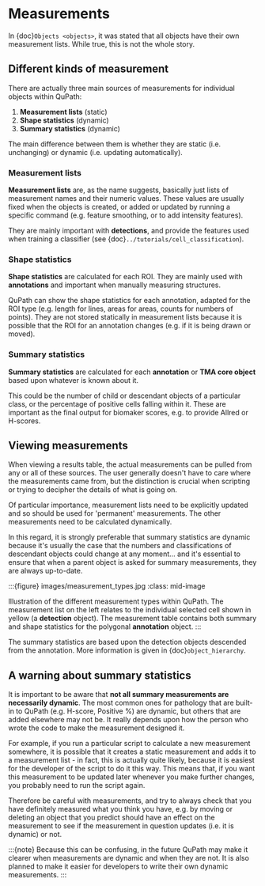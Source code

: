 # Measurements

In {doc}`Objects <objects>`, it was stated that all objects have their own measurement lists.
While true, this is not the whole story.

## Different kinds of measurement

There are actually three main sources of measurements for individual objects within QuPath:

1. **Measurement lists** (static)
2. **Shape statistics** (dynamic)
3. **Summary statistics** (dynamic)

The main difference between them is whether they are static (i.e. unchanging) or dynamic (i.e. updating automatically).

### Measurement lists

**Measurement lists** are, as the name suggests, basically just lists of measurement names and their numeric values.
These values are usually fixed when the objects is created, or added or updated by running a specific command (e.g. feature smoothing, or to add intensity features).

They are mainly important with **detections**, and provide the features used when training a classifier (see {doc}`../tutorials/cell_classification`).

### Shape statistics

**Shape statistics** are calculated for each ROI.
They are mainly used with **annotations** and important when manually measuring structures.

QuPath can show the shape statistics for each annotation, adapted for the ROI type (e.g. length for lines, areas for areas, counts for numbers of points).
They are not stored statically in measurement lists because it is possible that the ROI for an annotation changes (e.g. if it is being drawn or moved).

### Summary statistics

**Summary statistics** are calculated for each **annotation** or **TMA core object** based upon whatever is known about it.

This could be the number of child or descendant objects of a particular class, or the percentage of positive cells falling within it.
These are important as the final output for biomaker scores, e.g. to provide Allred or H-scores.

## Viewing measurements

When viewing a results table, the actual measurements can be pulled from any or all of these sources.
The user generally doesn't have to care where the measurements came from, but the distinction is crucial when scripting or trying to decipher the details of what is going on.

Of particular importance, measurement lists need to be explicitly updated and so should be used for 'permanent' measurements.
The other measurements need to be calculated dynamically.

In this regard, it is strongly preferable that summary statistics are dynamic because it's usually the case that the numbers and classifications of descendant objects could change at any moment... and it's essential to ensure that when a parent object is asked for summary measurements, they are always up-to-date.

:::{figure} images/measurement_types.jpg
:class: mid-image

Illustration of the different measurement types within QuPath. The measurement list on the left relates to the individual selected cell shown in yellow (a **detection** object). The measurement table contains both summary and shape statistics for the polygonal **annotation** object.
:::

The summary statistics are based upon the detection objects descended from the annotation.
More information is given in {doc}`object_hierarchy`.

## A warning about summary statistics

It is important to be aware that **not all summary measurements are necessarily dynamic**.
The most common ones for pathology that are built-in to QuPath (e.g. H-score, Positive %) are dynamic, but others that are added elsewhere may not be.
It really depends upon how the person who wrote the code to make the measurement designed it.

For example, if you run a particular script to calculate a new measurement somewhere, it is possible that it creates a static measurement and adds it to a measurement list - in fact, this is actually quite likely, because it is easiest for the developer of the script to do it this way.
This means that, if you want this measurement to be updated later whenever you make further changes, you probably need to run the script again.

Therefore be careful with measurements, and try to always check that you have definitely measured what you think you have, e.g. by moving or deleting an object that you predict should have an effect on the measurement to see if the measurement in question updates (i.e. it is dynamic) or not.

:::{note}
Because this can be confusing, in the future QuPath may make it clearer when measurements are dynamic and when they are not.
It is also planned to make it easier for developers to write their own dynamic measurements.
:::
